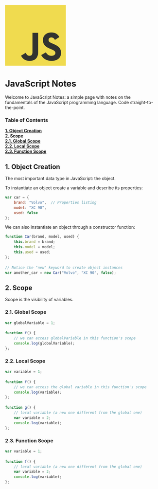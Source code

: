 <a name="README">[<img src="img/JS.png" width="200px" height="200px" />](https://github.com/rentes/javascript-notes)</a>

# JavaScript Notes

Welcome to JavaScript Notes: a simple page with notes on the fundamentals
of the JavaScript programming language. Code straight-to-the-point.

### Table of Contents
**[1. Object Creation](#object-creation)**<br/>
**[2. Scope](#scope)**<br/>
**[2.1. Global Scope](#global-scope)**<br/>
**[2.2. Local Scope](#local-scope)**<br/>
**[2.3. Function Scope](#function-scope)**

## 1. Object Creation<a name="object-creation"></a>

The most important data type in JavaScript: the object.

To instantiate an object create a variable and describe its properties:

```JavaScript
var car = {
	brand: "Volvo",  // Properties listing
	model: "XC 90",
	used: false
};
```

We can also instantiate an object through a constructor function:

```JavaScript
function Car(brand, model, used) {
	this.brand = brand;
	this.model = model;
	this.used = used;
};

// Notice the "new" keyword to create object instances
var another_car = new Car("Volvo", "XC 90", false);
```

## 2. Scope<a name="scope"></a>

Scope is the visibility of variables.

### 2.1. Global Scope<a name="global-scope"></a>

```JavaScript
var globalVariable = 1;

function f() {
	// we can access globalVariable in this function's scope
	console.log(globalVariable);
};
```

### 2.2. Local Scope<a name="local-scope"></a>

```JavaScript
var variable = 1;

function f() {
	// we can access the global variable in this function's scope
	console.log(variable);
};

function g() {
	// local variable (a new one different from the global one)
	var variable = 2;
	console.log(variable);
};
```

### 2.3. Function Scope<a name="function-scope"></a>

```JavaScript
var variable = 1;

function f() {
	// local variable (a new one different from the global one)
	var variable = 2;
	console.log(variable);
};
```